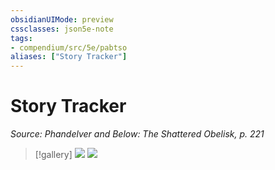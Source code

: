 ```yaml
---
obsidianUIMode: preview
cssclasses: json5e-note
tags:
- compendium/src/5e/pabtso
aliases: ["Story Tracker"]
---
```

# Story Tracker
*Source: Phandelver and Below: The Shattered Obelisk, p. 221* 

> [!gallery]
> ![](/3-Mechanics/CLI/adventures/phandelver-and-below-the-shattered-obelisk/img/176-11-001-story-tracker-1.webp#gallery)
> ![](/3-Mechanics/CLI/adventures/phandelver-and-below-the-shattered-obelisk/img/177-11-002-story-tracker-2.webp#gallery)